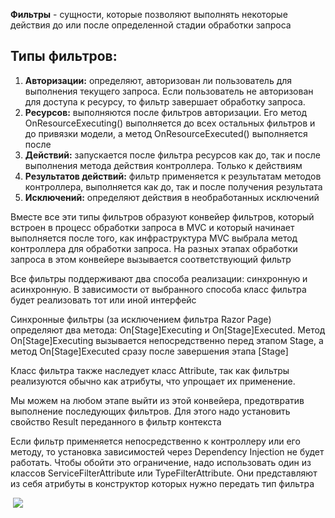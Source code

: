 **Фильтры** - сущности, которые позволяют выполнять некоторые действия до или после определенной стадии обработки запроса

## Типы фильтров:

1. **Авторизации:** определяют, авторизован ли пользователь для выполнения текущего запроса. Если пользователь не авторизован для доступа к ресурсу, то фильтр завершает обработку запроса.
2. **Ресурсов:** выполняются после фильтров авторизации. Его метод OnResourceExecuting() выполняется до всех остальных фильтров и до привязки модели, а метод OnResourceExecuted() выполняется после
3. **Действий:** запускается после фильтра ресурсов как до, так и после выполнения метода действия контроллера. Только к действиям
4. **Результатов действий:** фильтр применяется к результатам методов контроллера, выполняется как до, так и после получения результата
5. **Исключений:** определяют действия в необработанных исключений

Вместе все эти типы фильтров образуют конвейер фильтров, который встроен в процесс обработки запроса в MVC и который начинает выполняется после того, как инфраструктура MVC выбрала метод контроллера для обработки запроса. На разных этапах обработки запроса в этом конвейере вызывается соответствующий фильтр

Все фильтры поддерживают два способа реализации: синхронную и асинхронную. В зависимости от выбранного способа класс фильтра будет реализовать тот или иной интерфейс

Синхронные фильтры (за исключением фильтра Razor Page) определяют два метода: On[Stage]Executing и On[Stage]Executed. Метод On[Stage]Executing вызывается непосредственно перед этапом Stage, а метод On[Stage]Executed сразу после завершения этапа [Stage]

Класс фильтра также наследует класс Attribute, так как фильтры реализуются обычно как атрибуты, что упрощает их применение.

Мы можем на любом этапе выйти из этой конвейера, предотвратив выполнение последующих фильтров. Для этого надо установить свойство Result переданного в фильтр контекста

Если фильтр применяется непосредственно к контроллеру или его методу, то установка зависимостей через Dependency Injection не будет работать. Чтобы обойти это ограничение, надо использовать один из классов ServiceFilterAttribute или TypeFilterAttribute. Они представляют из себя атрибуты в конструктор которых нужно передать тип фильтра

 [![](https://yougile.com/user-data/d26b74d6-466b-4220-9c7e-5cd16136c50c/image-preview.png)](https://yougile.com/user-data/d26b74d6-466b-4220-9c7e-5cd16136c50c/image.png)